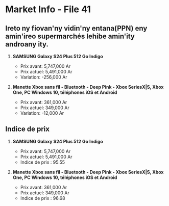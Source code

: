 # Market Info - File 41

## Ireto ny fiovan'ny vidin'ny entana(PPN) eny amin'ireo supermarchés lehibe amin'ity androany ity.

1. **SAMSUNG Galaxy S24 Plus 512 Go Indigo**
   - Prix avant: 5,747,000 Ar
   - Prix actuel: 5,491,000 Ar
   - Variation: -256,000 Ar

2. **Manette Xbox sans fil - Bluetooth - Deep Pink - Xbox SeriesX|S, Xbox One, PC Windows 10, téléphones iOS et Android**
   - Prix avant: 361,000 Ar
   - Prix actuel: 349,000 Ar
   - Variation: -12,000 Ar



## Indice de prix

1. **SAMSUNG Galaxy S24 Plus 512 Go Indigo**
   - Prix avant: 5,747,000 Ar
   - Prix actuel: 5,491,000 Ar
   - Indice de prix : 95.55

2. **Manette Xbox sans fil - Bluetooth - Deep Pink - Xbox SeriesX|S, Xbox One, PC Windows 10, téléphones iOS et Android**
   - Prix avant: 361,000 Ar
   - Prix actuel: 349,000 Ar
   - Indice de prix : 96.68

